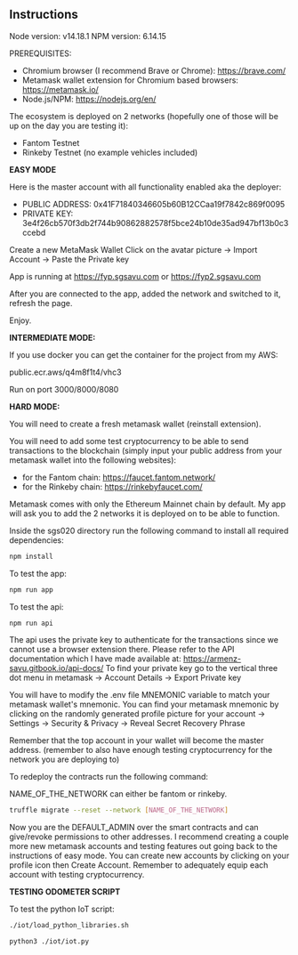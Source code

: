 ## Instructions
Node version: v14.18.1
NPM version: 6.14.15

PREREQUISITES:
- Chromium browser (I recommend Brave or Chrome): https://brave.com/
- Metamask wallet extension for Chromium based browsers: https://metamask.io/
- Node.js/NPM: https://nodejs.org/en/ 

The ecosystem is deployed on 2 networks (hopefully one of those will be up on the day you are testing it):
- Fantom Testnet
- Rinkeby Testnet (no example vehicles included)

**EASY MODE**

Here is the master account with all functionality enabled aka the deployer:
- PUBLIC ADDRESS: 0x41F71840346605b60B12CCaa19f7842c869f0095
- PRIVATE KEY: 3e4f26cb570f3db2f744b90862882578f5bce24b10de35ad947bf13b0c3ccebd

Create a new MetaMask Wallet
Click on the avatar picture -> Import Account -> Paste the Private key

App is running at https://fyp.sgsavu.com or https://fyp2.sgsavu.com

After you are connected to the app, added the network and switched to it, refresh the page.

Enjoy.


**INTERMEDIATE MODE:**

If you use docker you can get the container for the project from my AWS:

public.ecr.aws/q4m8f1t4/vhc3

Run on port 3000/8000/8080

**HARD MODE:**

You will need to create a fresh metamask wallet (reinstall extension). 

You will need to add some test cryptocurrency to be able to send transactions to the blockchain (simply input your public address from your metamask wallet into the following websites):
- for the Fantom chain: https://faucet.fantom.network/
- for the Rinkeby chain: https://rinkebyfaucet.com/

Metamask comes with only the Ethereum Mainnet chain by default. My app will ask you to add the 2 networks it is deployed on to be able to function.

Inside the sgs020 directory run the following command to install all required dependencies:
```sh
npm install
```

To test the app:
```sh
npm run app
```

To test the api:
```sh
npm run api
```
The api uses the private key to authenticate for the transactions since we cannot use a browser extension there. 
Please refer to the API documentation which I have made available at: https://armenz-savu.gitbook.io/api-docs/
To find your private key go to the vertical three dot menu in metamask -> Account Details -> Export Private key


You will have to modify the .env file MNEMONIC variable to match your metamask wallet's mnemonic.
You can find your metamask mnemonic by clicking on the randomly generated profile picture for your account -> Settings -> Security & Privacy -> Reveal Secret Recovery Phrase

Remember that the top account in your wallet will become the master address. (remember to also have enough testing cryptocurrency for the network you are deploying to)

To redeploy the contracts run the following command:

NAME_OF_THE_NETWORK can either be fantom or rinkeby.

```sh
truffle migrate --reset --network [NAME_OF_THE_NETWORK]
```

Now you are the DEFAULT_ADMIN over the smart contracts and can give/revoke permissions to other addresses.
I recommend creating a couple more new metamask accounts and testing features out going back to the instructions of easy mode. You can create new accounts by clicking on your profile icon then Create Account. Remember to adequately equip each account with testing cryptocurrency.


**TESTING ODOMETER SCRIPT**

To test the python IoT script:

```sh
./iot/load_python_libraries.sh
```

```sh
python3 ./iot/iot.py
```
